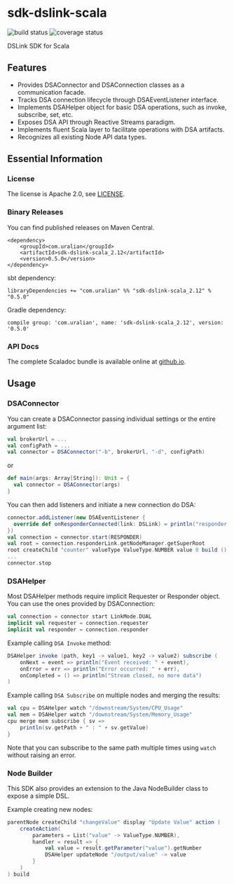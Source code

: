 # sdk-dslink-scala

![build status](https://travis-ci.com/uralian/sdk-dslink-scala.svg?branch=master)
![coverage status](https://coveralls.io/repos/github/uralian/sdk-dslink-scala/badge.svg?branch=master)

DSLink SDK for Scala

## Features

- Provides DSAConnector and DSAConnection classes as a communication facade.
- Tracks DSA connection lifecycle through DSAEventListener interface.
- Implements DSAHelper object for basic DSA operations, such as invoke, subscribe, set, etc.
- Exposes DSA API through Reactive Streams paradigm.
- Implements fluent Scala layer to facilitate operations with DSA artifacts.
- Recognizes all existing Node API data types.

## Essential Information

### License

The license is Apache 2.0, see [LICENSE](LICENSE).

### Binary Releases

You can find published releases on Maven Central.

    <dependency>
        <groupId>com.uralian</groupId>
        <artifactId>sdk-dslink-scala_2.12</artifactId>
        <version>0.5.0</version>
    </dependency>

sbt dependency:

    libraryDependencies += "com.uralian" %% "sdk-dslink-scala_2.12" % "0.5.0"
    
Gradle dependency:

	compile group: 'com.uralian', name: 'sdk-dslink-scala_2.12', version: '0.5.0'
	
### API Docs

The complete Scaladoc bundle is available online 
at [github.io](http://uralian.github.io/sdk-dslink-scala/latest/api/).

## Usage

### DSAConnector

You can create a DSAConnector passing individual settings or the entire argument list:

```scala
val brokerUrl = ...
val configPath = ...
val connector = DSAConnector("-b", brokerUrl, "-d", configPath)
```

or

```scala
def main(args: Array[String]): Unit = {
  val connector = DSAConnector(args)
}
```

You can then add listeners and initiate a new connection do DSA:

```scala
connector.addListener(new DSAEventListener {
  override def onResponderConnected(link: DSLink) = println("responder link connected @ " + link.getPath)
})
val connection = connector.start(RESPONDER)
val root = connection.responderLink.getNodeManager.getSuperRoot
root createChild "counter" valueType ValueType.NUMBER value 0 build ()
...
connector.stop
```

### DSAHelper

Most DSAHelper methods require implicit Requester or Responder object. You can use the ones provided by
DSAConnection:

```scala
val connection = connector start LinkMode.DUAL
implicit val requester = connection.requester
implicit val responder = connection.responder
```

Example calling `DSA Invoke` method:

```scala
DSAHelper invoke (path, key1 -> value1, key2 -> value2) subscribe (
	onNext = event => println("Event received: " + event),
    onError = err => println("Error occurred: " + err),
    onCompleted = () => println("Stream closed, no more data")
)
```

Example calling `DSA Subscribe` on multiple nodes and merging the results:

```scala
val cpu = DSAHelper watch "/downstream/System/CPU_Usage"
val mem = DSAHelper watch "/downstream/System/Memory_Usage"
cpu merge mem subscribe { sv =>
	println(sv.getPath + " : " + sv.getValue)
}
```

Note that you can subscribe to the same path multiple times using `watch` without raising an error.

### Node Builder

This SDK also provides an extension to the Java NodeBuilder class to expose a simple DSL.

Example creating new nodes:

```scala
parentNode createChild "changeValue" display "Update Value" action (
	createAction(
		parameters = List("value" -> ValueType.NUMBER),
    	handler = result => {
      		val value = result.getParameter("value").getNumber
			DSAHelper updateNode "/output/value" -> value
		}
	)
) build
```
